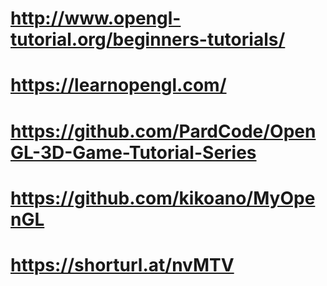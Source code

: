 # http://www.opengl-tutorial.org/beginners-tutorials/
# https://learnopengl.com/
# https://github.com/PardCode/OpenGL-3D-Game-Tutorial-Series
# https://github.com/kikoano/MyOpenGL
# https://shorturl.at/nvMTV
